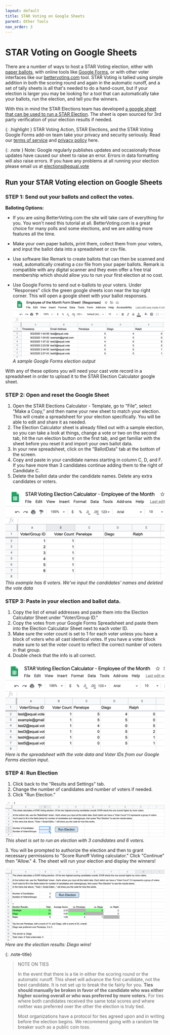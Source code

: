 ```yaml
---
layout: default
title: STAR Voting on Google Sheets
parent: Other Tools
nav_order: 3
---
```


# STAR Voting on Google Sheets

There are a number of ways to host a STAR Voting election, either with [paper ballots](https://docs.google.com/presentation/d/1va-XEsUy0VI0jCTAHrQ_f9HNKex3VK9cm7WfF6jhUYM/edit?usp=sharing), with online tools like [Google Forms](https://www.starvoting.us/google_forms_beta), or with other voter interfaces like our [bettervoting.com](bettervoting.com) tool. STAR Voting is tallied using simple addition in both the scoring round and again in the automatic runoff, and a set of tally sheets is all that's needed to do a hand-count, but if your election is larger you may be looking for a tool that can automatically take your ballots, run the election, and tell you the winners.

With this in mind the STAR Elections team has developed [a google sheet that can be used to run a STAR Election](https://docs.google.com/spreadsheets/d/12Mh6nscdahbT2lkjWxKDQRTbJGMVeKpLyXFG-eon_ss/edit?usp=sharing). The sheet is open sourced for 3rd party verification of your election results if needed.

{: .highlight }
STAR Voting Action, STAR Elections, and the STAR Voting Google Forms add-on team take your privacy and security seriously. Read our [terms of service](https://www.starvoting.us/terms_of_service) and [privacy policy](https://www.starvoting.us/privacy_policy) here.
 
{: .note }
Note: Google regularly publishes updates and occasionally those updates have caused our sheet to raise an error. Errors in data formatting will also raise errors. If you have any problems at all running your election please email us at [elections@equal.vote](mailto:elections@equal.vote)

 

## Run your STAR Voting election on Google Sheets
 

### STEP 1: Send out your ballots and collect the votes.

**Balloting Options:**

* If you are using BetterVoting.com the site will take care of everything for you. You won't need this tutorial at all. BetterVoting.com is a great choice for many polls and some elections, and we are adding more features all the time.

* Make your own paper ballots, print them, collect them from your voters, and input the ballot data into a spreadsheet or csv file.

* Use software like Remark to create ballots that can then be scanned and read, automatically creating a csv file from your paper ballots. Remark is compatible with any digital scanner and they even offer a free trial membership which should allow you to run your first election at no cost.

* Use Google Forms to send out e-ballots to your voters. Under "Responses" click the green google sheets icon near the top right corner. This will open a google sheet with your ballot responses. ![](../images/sheets_screenshot.png) *A sample Google Forms election output*

With any of these options you will need your cast vote record in a spreadsheet in order to upload it to the STAR Election Calculator google sheet.

### STEP 2: Open and reset the Google Sheet

1. Open the STAR Elections Calculator - Template, go to "File", select "Make a Copy," and then name your new sheet to match your election. This will create a spreadsheet for your election specifically. You will be able to edit and share it as needed.
1. The Election Calculator sheet is already filled out with a sample election, so you can take a look at things, change a vote or two on the second tab, hit the run election button on the first tab, and get familiar with the sheet before you reset it and import your own ballot data.
1. In your new spreadsheet, click on the "BallotData" tab at the bottom of the screen.
1. Copy and paste in your candidate names starting in column C, D, and F. If you have more than 3 candidates continue adding them to the right of Candidate C. 
1. Delete the ballot data under the candidate names. Delete any extra candidates or voters.

![](../images/sheets_screenshot2.png)
*This example has 6 voters. We've input the candidates' names and deleted the vote data*

### STEP 3: Paste in your election and ballot data.

1. Copy the list of email addresses and paste them into the Election Calculator Sheet under "Voter/Group ID."
1. Copy the votes from your Google Forms Spreadsheet and paste them into the Election Calculator Sheet next to each voter ID.
1. Make sure the voter count is set to 1 for each voter unless you have a block of voters who all cast identical votes. If you have a voter block make sure to set the voter count to reflect the correct number of voters in that group.
1. Double check that the info is all correct.

![](../images/sheets_screenshot3.png)
*Here is the spreadsheet with the vote data and Voter IDs from our Google Forms election input.*


### STEP 4: Run Election
1. Click back to the "Results and Settings" tab.
1. Change the number of candidates and number of voters if needed.
1. Click "Run Election."

![](../images/sheets_screenshot4.png)
*This sheet is set to run an election with 3 candidates and 6 voters.*

3\. You will be prompted to authorize the election and then to grant necessary permissions to "Score Runoff Voting calculator." Click "Continue" then "Allow."
4\. The sheet will run your election and display the winners!

![](../images/sheets_screenshot5.png)
*Here are the election results:  Diego wins!*

{: .note-title}
> NOTE ON TIES
> 
> In the event that there is a tie in either the scoring round or the automatic runoff. This sheet will advance the first candidate, not the best candidate. It is not set up to break the tie fairly for you.
> **Ties should manually be broken in favor of the candidate who was either higher scoring overall or who was preferred by more voters.** For ties where both candidates received the same total scores and where neither was preferred over the other the election is truly tied.
> 
> Most organizations have a protocol for ties agreed upon and in writing before the election begins. We recommend going with a random tie breaker such as a public coin toss.
